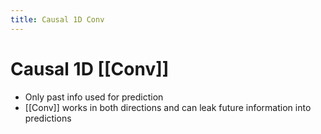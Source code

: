 ```yaml
---
title: Causal 1D Conv
---
```


# Causal 1D [[Conv]]
- Only past info used for prediction
- [[Conv]] works in both directions and can leak future information into predictions




































